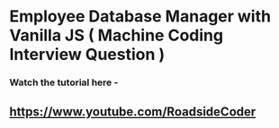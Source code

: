 # Employee Database Manager with Vanilla JS ( Machine Coding Interview Question )

### Watch the tutorial here - 
## https://www.youtube.com/RoadsideCoder
